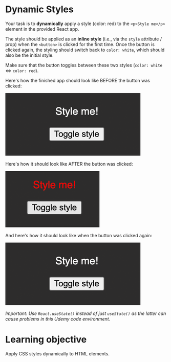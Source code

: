 # Dynamic Styles

Your task is to <b>dynamically</b> apply a style (color: red) to the `<p>Style me</p>` element in the provided React app.

The style should be applied as an <b>inline style</b> (i.e., via the `style` attribute / prop) when the `<button>` is clicked for the first time. Once the button is clicked again, the styling should switch back to `color: white`, which should also be the initial style.

Make sure that the button toggles between these two styles (`color: white` <=> `color: red`).

Here's how the finished app should look like BEFORE the button was clicked:

![Dynamic Styles](2023-01-25_20-03-23-02fdb3ce682409032876037dd28b863f.png)

Here's how it should look like AFTER the button was clicked:

![Dynamic Styles](2023-01-25_20-03-24-7c8e4ce80ee28148c63cfe980f251d9d.png)

And here's how it should look like when the button was clicked again:

![Dynamic Styles](2023-01-25_20-03-23-02fdb3ce682409032876037dd28b863f.png)

<i>Important: Use `React.useState()` instead of just `useState()` as the latter can cause problems in this Udemy code environment.</i>

# Learning objective

Apply CSS styles dynamically to HTML elements.
